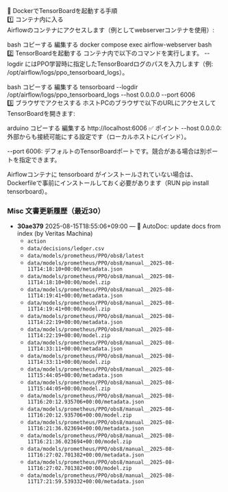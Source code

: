 🚀 DockerでTensorBoardを起動する手順  
1️⃣ コンテナ内に入る  
Airflowのコンテナにアクセスします（例としてwebserverコンテナを使用）:

bash
コピーする
編集する
docker compose exec airflow-webserver bash  
2️⃣ TensorBoardを起動する
コンテナ内で以下のコマンドを実行します。
--logdir にはPPO学習時に指定したTensorBoardログのパスを入力します（例: /opt/airflow/logs/ppo_tensorboard_logs）。

bash
コピーする
編集する
tensorboard --logdir /opt/airflow/logs/ppo_tensorboard_logs --host 0.0.0.0 --port 6006  
3️⃣ ブラウザでアクセスする
ホストPCのブラウザで以下のURLにアクセスしてTensorBoardを開きます:

arduino
コピーする
編集する
http://localhost:6006
✅ ポイント
--host 0.0.0.0: 外部からも接続可能にする設定です（ローカルホストにバインド）。

--port 6006: デフォルトのTensorBoardポートです。競合がある場合は別ポートを指定できます。

Airflowコンテナに tensorboard がインストールされていない場合は、Dockerfileで事前にインストールしておく必要があります（RUN pip install tensorboard）。
<!-- AUTODOC:BEGIN mode=git_log path_globs=docs/misc/*.md title="Misc 文書更新履歴（最近30）" limit=30 since=2025-08-01 -->
### Misc 文書更新履歴（最近30）

- **30ae379** 2025-08-15T18:55:06+09:00 — 📄 AutoDoc: update docs from index (by Veritas Machina)
  - `action`
  - `data/decisions/ledger.csv`
  - `data/models/prometheus/PPO/obs8/latest`
  - `data/models/prometheus/PPO/obs8/manual__2025-08-11T14:18:10+00:00/metadata.json`
  - `data/models/prometheus/PPO/obs8/manual__2025-08-11T14:18:10+00:00/model.zip`
  - `data/models/prometheus/PPO/obs8/manual__2025-08-11T14:19:41+00:00/metadata.json`
  - `data/models/prometheus/PPO/obs8/manual__2025-08-11T14:19:41+00:00/model.zip`
  - `data/models/prometheus/PPO/obs8/manual__2025-08-11T14:22:19+00:00/metadata.json`
  - `data/models/prometheus/PPO/obs8/manual__2025-08-11T14:22:19+00:00/model.zip`
  - `data/models/prometheus/PPO/obs8/manual__2025-08-11T14:33:11+00:00/metadata.json`
  - `data/models/prometheus/PPO/obs8/manual__2025-08-11T14:33:11+00:00/model.zip`
  - `data/models/prometheus/PPO/obs8/manual__2025-08-11T15:44:05+00:00/metadata.json`
  - `data/models/prometheus/PPO/obs8/manual__2025-08-11T15:44:05+00:00/model.zip`
  - `data/models/prometheus/PPO/obs8/manual__2025-08-11T16:20:12.935706+00:00/metadata.json`
  - `data/models/prometheus/PPO/obs8/manual__2025-08-11T16:20:12.935706+00:00/model.zip`
  - `data/models/prometheus/PPO/obs8/manual__2025-08-11T16:21:36.023694+00:00/metadata.json`
  - `data/models/prometheus/PPO/obs8/manual__2025-08-11T16:21:36.023694+00:00/model.zip`
  - `data/models/prometheus/PPO/obs8/manual__2025-08-11T16:27:02.701382+00:00/metadata.json`
  - `data/models/prometheus/PPO/obs8/manual__2025-08-11T16:27:02.701382+00:00/model.zip`
  - `data/models/prometheus/PPO/obs8/manual__2025-08-11T17:21:59.539332+00:00/metadata.json`
<!-- AUTODOC:END -->
